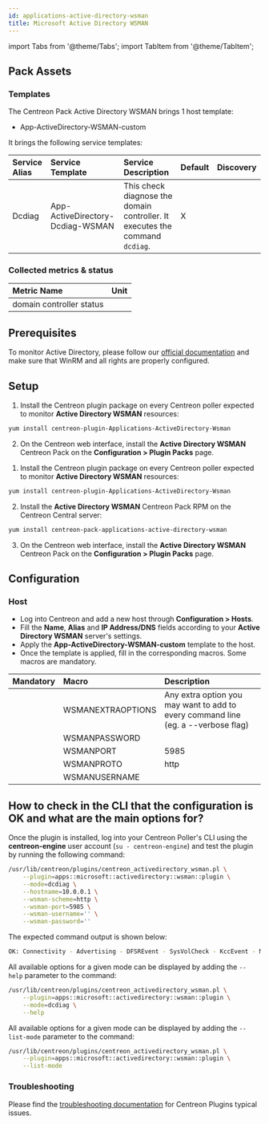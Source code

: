 ```yaml
---
id: applications-active-directory-wsman
title: Microsoft Active Directory WSMAN
---
```


import Tabs from '@theme/Tabs';
import TabItem from '@theme/TabItem';

## Pack Assets

### Templates

The Centreon Pack Active Directory WSMAN brings 1 host template:

* App-ActiveDirectory-WSMAN-custom

It brings the following service templates:

| Service Alias | Service Template                 | Service Description                                                          | Default | Discovery |
|:--------------|:---------------------------------|:-----------------------------------------------------------------------------|:--------|:----------|
| Dcdiag        | App-ActiveDirectory-Dcdiag-WSMAN | This check diagnose the domain controller. It executes the command `dcdiag`. | X       |           |

### Collected metrics & status

<Tabs groupId="metrics">
<TabItem value="Dcdiag" label="Dcdiag">

| Metric Name              | Unit  |
|:-------------------------|:------|
| domain controller status |       |

</TabItem>
</Tabs>

## Prerequisites

To monitor Active Directory, please follow our [official documentation](../getting-started/how-to-guides/windows-winrm-wsman-tutorial.md) and make sure that WinRM and all rights are properly configured.

## Setup

<Tabs groupId="sync">
<TabItem value="Online License" label="Online License">

1. Install the Centreon plugin package on every Centreon poller expected to monitor **Active Directory WSMAN** resources:

```bash
yum install centreon-plugin-Applications-ActiveDirectory-Wsman
```

2. On the Centreon web interface, install the **Active Directory WSMAN** Centreon Pack on the **Configuration > Plugin Packs** page.

</TabItem>

<TabItem value="Offline License" label="Offline License">

1. Install the Centreon plugin package on every Centreon poller expected to monitor **Active Directory WSMAN** resources:

```bash
yum install centreon-plugin-Applications-ActiveDirectory-Wsman
```

2. Install the **Active Directory WSMAN** Centreon Pack RPM on the Centreon Central server:

```bash
yum install centreon-pack-applications-active-directory-wsman
```

3. On the Centreon web interface, install the **Active Directory WSMAN** Centreon Pack on the **Configuration > Plugin Packs** page.

</TabItem>
</Tabs>

## Configuration

### Host

* Log into Centreon and add a new host through **Configuration > Hosts**.
* Fill the **Name**, **Alias** and **IP Address/DNS** fields according to your **Active Directory WSMAN** server's settings.
* Apply the **App-ActiveDirectory-WSMAN-custom** template to the host.
* Once the template is applied, fill in the corresponding macros. Some macros are mandatory.

| Mandatory   | Macro             | Description                                                                            |
|:------------|:------------------|:---------------------------------------------------------------------------------------|
|             | WSMANEXTRAOPTIONS | Any extra option you may want to add to every command line (eg. a --verbose flag)     |
|             | WSMANPASSWORD     |                                                                                        |
|             | WSMANPORT         | 5985                                                                                   |
|             | WSMANPROTO        | http                                                                                   |
|             | WSMANUSERNAME     |                                                                                        |

## How to check in the CLI that the configuration is OK and what are the main options for?

Once the plugin is installed, log into your Centreon Poller's CLI using the
**centreon-engine** user account (`su - centreon-engine`) and test the plugin by
running the following command:

```bash
/usr/lib/centreon/plugins/centreon_activedirectory_wsman.pl \
    --plugin=apps::microsoft::activedirectory::wsman::plugin \
    --mode=dcdiag \
    --hostname=10.0.0.1 \
    --wsman-scheme=http \
    --wsman-port=5985 \
    --wsman-username='' \
    --wsman-password=''
```

The expected command output is shown below:

```bash
OK: Connectivity - Advertising - DFSREvent - SysVolCheck - KccEvent - MachineAccount - Replications - RidManager - Services - FsmoCheck
```

All available options for a given mode can be displayed by adding the
`--help` parameter to the command:

```bash
/usr/lib/centreon/plugins/centreon_activedirectory_wsman.pl \
    --plugin=apps::microsoft::activedirectory::wsman::plugin \
    --mode=dcdiag \
    --help
```

All available options for a given mode can be displayed by adding the
`--list-mode` parameter to the command:

```bash
/usr/lib/centreon/plugins/centreon_activedirectory_wsman.pl \
    --plugin=apps::microsoft::activedirectory::wsman::plugin \
    --list-mode
```

### Troubleshooting

Please find the [troubleshooting documentation](../getting-started/how-to-guides/troubleshooting-plugins.md)
for Centreon Plugins typical issues.
